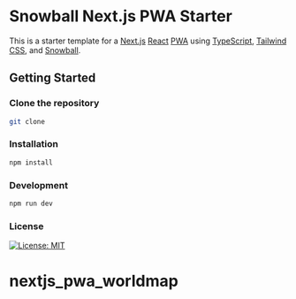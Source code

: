 # Snowball Next.js PWA Starter

This is a starter template for a [Next.js](https://nextjs.org) [React](https://react.dev) [PWA](https://web.dev/explore/progressive-web-apps) using [TypeScript](https://www.typescriptlang.org), [Tailwind CSS](https://tailwindcss.com), and [Snowball](https://snowball.build).

## Getting Started

### Clone the repository

```zsh
git clone
```

### Installation

```zsh
npm install
```

### Development

```zsh
npm run dev
```

### License

[![License: MIT](https://img.shields.io/badge/License-MIT-yellow.svg)](https://opensource.org/licenses/MIT)
# nextjs_pwa_worldmap
